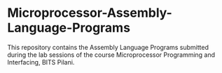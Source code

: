 # Microprocessor-Assembly-Language-Programs
This repository contains the Assembly Language Programs submitted during the lab sessions of the course Microprocessor Programming and Interfacing, BITS Pilani.
